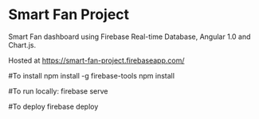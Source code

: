 # Smart Fan Project

Smart Fan dashboard using Firebase Real-time Database, Angular 1.0 and Chart.js.

Hosted at https://smart-fan-project.firebaseapp.com/

#To install
    npm install -g firebase-tools
    npm install
    
#To run locally:
    firebase serve
    
#To deploy
    firebase deploy




